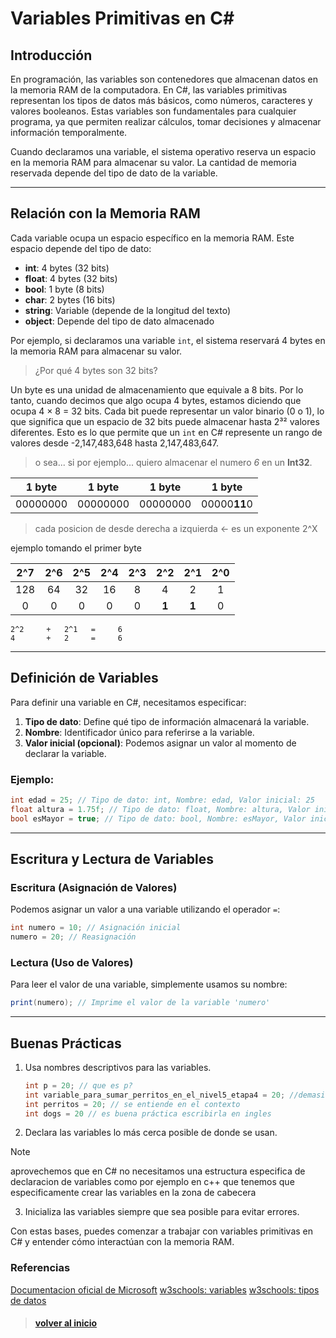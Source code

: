 # **Variables Primitivas en C#**

## **Introducción**

En programación, las variables son contenedores que almacenan datos en la memoria RAM de la computadora. En C#, las variables primitivas representan los tipos de datos más básicos, como números, caracteres y valores booleanos. Estas variables son fundamentales para cualquier programa, ya que permiten realizar cálculos, tomar decisiones y almacenar información temporalmente.

Cuando declaramos una variable, el sistema operativo reserva un espacio en la memoria RAM para almacenar su valor. La cantidad de memoria reservada depende del tipo de dato de la variable.

---

## **Relación con la Memoria RAM**

Cada variable ocupa un espacio específico en la memoria RAM. Este espacio depende del tipo de dato:

- **int**: 4 bytes (32 bits)
- **float**: 4 bytes (32 bits)
- **bool**: 1 byte (8 bits)
- **char**: 2 bytes (16 bits)
- **string**: Variable (depende de la longitud del texto)
- **object**: Depende del tipo de dato almacenado

Por ejemplo, si declaramos una variable `int`, el sistema reservará 4 bytes en la memoria RAM para almacenar su valor.

>  ¿Por qué 4 bytes son 32 bits?

Un byte es una unidad de almacenamiento que equivale a 8 bits. Por lo tanto, cuando decimos que algo ocupa 4 bytes, estamos diciendo que ocupa 4 × 8 = 32 bits. Cada bit puede representar un valor binario (0 o 1), lo que significa que un espacio de 32 bits puede almacenar hasta 2³² valores diferentes. Esto es lo que permite que un `int` en C# represente un rango de valores desde -2,147,483,648 hasta 2,147,483,647.


> o sea... si por ejemplo...
> quiero almacenar el numero _6_ en un **Int32**.

| 1 byte |1 byte | 1 byte | 1 byte |
| :-: | :-: | :-: | :-: |
| 00000000 | 00000000 | 00000000 | 00000**11**0 |

>cada posicion de desde derecha a izquierda <-
es un exponente 2^X

ejemplo tomando el primer byte

| 2^7 |2^6 |2^5 |2^4 |2^3 |2^2 |2^1 |2^0 |
| :-: | :-: | :-: | :-: | :-: | :-: | :-: | :-: |
| 128 | 64 | 32 | 16 | 8 | 4 | 2 | 1 |
| 0 | 0 | 0 | 0 |0 | **1** | **1** | 0 |

```
2^2     +   2^1   =     6
4       +   2     =     6
```


---

## **Definición de Variables**

Para definir una variable en C#, necesitamos especificar:

1. **Tipo de dato**: Define qué tipo de información almacenará la variable.
2. **Nombre**: Identificador único para referirse a la variable.
3. **Valor inicial (opcional)**: Podemos asignar un valor al momento de declarar la variable.

### Ejemplo:

```csharp
int edad = 25; // Tipo de dato: int, Nombre: edad, Valor inicial: 25
float altura = 1.75f; // Tipo de dato: float, Nombre: altura, Valor inicial: 1.75
bool esMayor = true; // Tipo de dato: bool, Nombre: esMayor, Valor inicial: true
```

---

## **Escritura y Lectura de Variables**

### Escritura (Asignación de Valores)

Podemos asignar un valor a una variable utilizando el operador `=`:

```csharp
int numero = 10; // Asignación inicial
numero = 20; // Reasignación
```

### Lectura (Uso de Valores)

Para leer el valor de una variable, simplemente usamos su nombre:

```csharp
print(numero); // Imprime el valor de la variable 'numero'
```

---

## **Buenas Prácticas**

1. Usa nombres descriptivos para las variables.
    ```csharp
    int p = 20; // que es p?
    int variable_para_sumar_perritos_en_el_nivel5_etapa4 = 20; //demasiado
    int perritos = 20; // se entiende en el contexto
    int dogs = 20 // es buena práctica escribirla en ingles
    ```
2. Declara las variables lo más cerca posible de donde se usan.
> [!NOTE]
> aprovechemos que en C# no necesitamos una estructura especifica de declaracion de variables como por ejemplo en c++ que tenemos que especificamente crear las variables en la zona de cabecera 
3. Inicializa las variables siempre que sea posible para evitar errores.

Con estas bases, puedes comenzar a trabajar con variables primitivas en C# y entender cómo interactúan con la memoria RAM.

### Referencias
[Documentacion oficial de Microsoft](https://learn.microsoft.com/en-us/dotnet/csharp/language-reference/builtin-types/built-in-types)
[w3schools: variables](https://www.w3schools.com/cs/cs_variables.php)
[w3schools: tipos de datos](https://www.w3schools.com/cs/cs_data_types.php)

> #### [volver al inicio](../../README.md)
